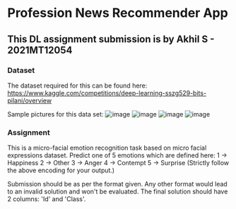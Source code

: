 # Profession News Recommender App
## This DL assignment submission is by Akhil S - 2021MT12054

### Dataset
The dataset required for this can be found here:
https://www.kaggle.com/competitions/deep-learning-sszg529-bits-pilani/overview

Sample pictures for this data set:
![image](https://user-images.githubusercontent.com/9346768/205896077-c1b27f25-04b6-456f-aac3-b91032c40914.png)
![image](https://user-images.githubusercontent.com/9346768/205896109-8a86dbf0-941b-419b-93a7-9f5e91d05bbc.png)
![image](https://user-images.githubusercontent.com/9346768/205896166-5bf54e63-bf97-44c1-a797-305f001158f6.png)
![image](https://user-images.githubusercontent.com/9346768/205896263-d2930357-374d-4062-bce1-7f50b56a9328.png)


### Assignment
This is a micro-facial emotion recognition task based on micro facial expressions dataset. Predict one of 5 emotions which are defined here:
1 -> Happiness
2 -> Other
3 -> Anger
4 -> Contempt
5 -> Surprise
(Strictly follow the above encoding for your output.)

Submission should be as per the format given. Any other format would lead to an invalid solution and won't be evaluated. The final solution should have 2 columns: 'Id' and 'Class'.
